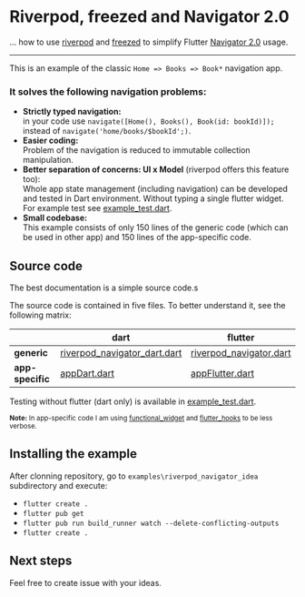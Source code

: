 # Riverpod, freezed and Navigator 2.0

... how to use [riverpod](https://riverpod.dev/) and [freezed](https://github.com/rrousselGit/freezed) 
to simplify Flutter [Navigator 2.0](https://medium.com/flutter/learning-flutters-new-navigation-and-routing-system-7c9068155ade) usage.

-----------------

This is an example of the classic ```Home => Books => Book*``` navigation app. 

### It solves the following navigation problems:

- **Strictly typed navigation:** <br>in your code use ```navigate([Home(), Books(), Book(id: bookId)]);``` instead of ```navigate('home/books/$bookId';)```.
- **Easier coding:** <br>Problem of the navigation is reduced to immutable collection manipulation.
- **Better separation of concerns: UI x Model** (riverpod offers this feature too): <br>
  Whole app state management (including navigation) can be developed and tested in Dart environment. Without typing a single flutter widget. 
  For example test see [example_test.dart](test/example_test.dart).
- **Small codebase:** <br>This example consists of only 150 lines of the generic code (which can be used in other app) and 150 lines of the app-specific code.

## Source code

The best documentation is a simple source code.s

The source code is contained in five files.
To better understand it, see the following matrix:

| | dart | flutter |
|---|---|--- |
| **generic** | [riverpod_navigator_dart.dart](lib/src/riverpod_navigator_dart.dart) | [riverpod_navigator.dart](lib/src/riverpod_navigator.dart) |
| **app-specific** | [appDart.dart](lib/src/appDart/appDart.dart) | [appFlutter.dart](lib/src/appFlutter/appFlutter.dart)  |

Testing without flutter (dart only) is available in [example_test.dart](test/example_test.dart).

<sub>**Note:** In app-specific code I am using [functional_widget](https://github.com/rrousselGit/functional_widget) and [flutter_hooks](https://github.com/rrousselGit/flutter_hooks) to be less verbose.</sub>

## Installing the example

After clonning repository, go to ```examples\riverpod_navigator_idea``` subdirectory and execute:

- ```flutter create .```
- ```flutter pub get```
- ```flutter pub run build_runner watch --delete-conflicting-outputs```
- ```flutter create .```

## Next steps

Feel free to create issue with your ideas. 
